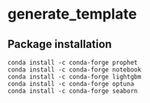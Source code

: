 # generate_template

## Package installation
```
conda install -c conda-forge prophet
conda install -c conda-forge notebook
conda install -c conda-forge lightgbm
conda install -c conda-forge optuna
conda install -c conda-forge seaborn
```